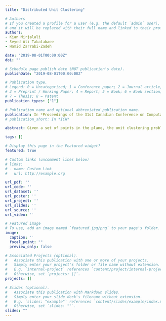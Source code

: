 ```yaml
---
title: "Distributed Unit Clustering"

# Authors
# If you created a profile for a user (e.g. the default `admin` user), write the username (folder name) here 
# and it will be replaced with their full name and linked to their profile.
authors:
- Kian Mirjalali
- Seyed Ali Tabatabaee
- Hamid Zarrabi-Zadeh

date: "2019-08-01T00:00:00Z"
doi: ""

# Schedule page publish date (NOT publication's date).
publishDate: "2019-08-01T00:00:00Z"

# Publication type.
# Legend: 0 = Uncategorized; 1 = Conference paper; 2 = Journal article;
# 3 = Preprint / Working Paper; 4 = Report; 5 = Book; 6 = Book section;
# 7 = Thesis; 8 = Patent
publication_types: ["1"]

# Publication name and optional abbreviated publication name.
publication: In *Proceedings of the 31st Canadian Conference on Computational Geometry (CCCG)*
# publication_short: In *ICW*

abstract: Given a set of points in the plane, the unit clustering problem asks for finding a minimum-size set of unit disks that cover the whole input set. We study the unit clustering problem in a distributed setting, where input data is partitioned among several machines. We present a (3 + ε)-approximation algorithm for the problem in the Euclidean plane, and a (4 + ε)-approximation algorithm for the problem under general Lp metric (p ≥ 1). We also study the capacitated version of the problem, where each cluster has a limited capacity for covering the points. We present a distributed algorithm for the capacitated version of the problem that achieves an approximation factor of 4 + ε in the L2 plane, and a factor of 5 + ε in general Lp metric. We also provide some complementary lower bounds.

tags: []

# Display this page in the Featured widget?
featured: true

# Custom links (uncomment lines below)
# links:
# - name: Custom Link
#   url: http://example.org

url_pdf: ''
url_code: ''
url_dataset: ''
url_poster: ''
url_project: ''
url_slides: ''
url_source: ''
url_video: ''

# Featured image
# To use, add an image named `featured.jpg/png` to your page's folder. 
image:
  caption: ''
  focal_point: ""
  preview_only: false

# Associated Projects (optional).
#   Associate this publication with one or more of your projects.
#   Simply enter your project's folder or file name without extension.
#   E.g. `internal-project` references `content/project/internal-project/index.md`.
#   Otherwise, set `projects: []`.
projects: []

# Slides (optional).
#   Associate this publication with Markdown slides.
#   Simply enter your slide deck's filename without extension.
#   E.g. `slides: "example"` references `content/slides/example/index.md`.
#   Otherwise, set `slides: ""`.
slides: ""
---
```

